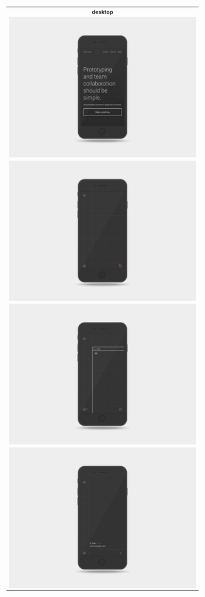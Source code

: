 <table>
  <tr>
    <th>desktop</th>
  </tr>
  <tr>
    <td>
      <a href="home.png">
        <img src="home.png"/>
      </a>
    </td>
  </tr>
  <tr>
    <td>
      <a href="make.png">
        <img src="make.png"/>
      </a>
    </td>
  </tr>
  <tr>
    <td>
      <a href="team.png">
        <img src="team.png"/>
      </a>
    </td>
  </tr>
  <tr>
    <td>
      <a href="chat.png">
        <img src="chat.png"/>
      </a>
    </td>
  </tr>
</table>
